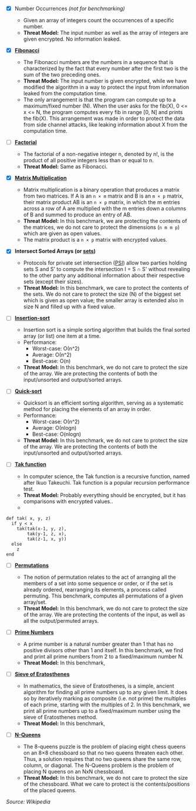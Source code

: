 <!-- 
* Description of the benchmark 1-2 sentences
* Motivation: why it is selected, what is interesting about it? (1 sentence)
* Its threat model: What value(s) are we protecting exactly (e.g., inputs, outputs, input length, iterations, etc)? What we cannot protect (e.g., input size), or don’t care to protect?
* How the algorithm is converted to privacy preserving version (1 sentence) 
-->

- [x] Number Occurrences *(not for benchmarking)*
    * Given an array of integers count the occurrences of a specific number.
    * __Threat Model:__ The input number as well as the array of integers are given encrypted. No information leaked.


- [x] __[Fibonacci](https://en.wikipedia.org/wiki/Fibonacci_number)__
    * The Fibonacci numbers are the numbers in a sequence that is characterized by the fact that every number after the first two is the sum of the two preceding ones.
    * __Threat Model:__ The input number is given encrypted, while we have modified the algorithm in a way to protect the input from information leaked from the computation time.
    * The only arrangement is that the program can compute up to a maximum/fixed number (N). When the user asks for the fib(X), 0 <= x <= N, the program computes every fib in range [0, N] and prints the fib(X). This arrangement was made in order to protect the data from side channel attacks, like leaking information about X from the computation time.


- [ ] __[Factorial](https://en.wikipedia.org/wiki/Factorial)__
    * The factorial of a non-negative integer n, denoted by n!, is the product of all positive integers less than or equal to n.
    * __Threat Model:__ Same as Fibonacci.
    

- [x] __[Matrix Multiplication](https://en.wikipedia.org/wiki/Matrix_multiplication)__
    * Matrix multiplication is a binary operation that produces a matrix from two matrices. If A is an ```n × m``` matrix and B is an ```m × p``` matrix, their matrix product AB is an ```n × p``` matrix, in which the m entries across a row of A are multiplied with the m entries down a columns of B and summed to produce an entry of AB.
    * __Threat Model:__ In this benchmark, we are protecting the contents of the matrices, we do not care to protect the dimensions (```n m m p```) which are given as open values.
    * The matrix product is a ```n × p``` matrix with encrypted values.


- [x] __Intersect Sorted Arrays (or [sets](https://www.cs.virginia.edu/~evans/pubs/ndss2012/psi.pdf))__
    * Protocols for private set intersection ([PSI](https://www.cs.virginia.edu/~evans/pubs/ndss2012/psi.pdf)) allow two parties holding sets S and S' to compute the intersection I = S ∩ S' without revealing to the other party any additional information about their respective sets (except their sizes).
    * __Threat Model:__ In this benchmark, we care to protect the contents of the sets. We do not care to protect the size (N) of the biggest set which is given as open value; the smaller array is extended also in size N and filled up with a fixed value.


- [ ] __[Insertion-sort](https://en.wikipedia.org/wiki/Insertion_sort)__
    * Insertion sort is a simple sorting algorithm that builds the final sorted array (or list) one item at a time. 
    * Performance:
        - Worst-case: О(n^2)
        - Average: О(n^2)
        - Best-case: O(n)
    * __Threat Model:__ In this benchmark, we do not care to protect the size of the array. We are protecting the contents of both the input/unsorted and output/sorted arrays.


- [ ] __[Quick-sort](https://en.wikipedia.org/wiki/Quicksort)__
    * Quicksort is an efficient sorting algorithm, serving as a systematic method for placing the elements of an array in order. 
    * Performance:
        - Worst-case: О(n^2)
        - Average: О(nlogn)
        - Best-case: O(nlogn)
    * __Threat Model:__ In this benchmark, we do not care to protect the size of the array. We are protecting the contents of both the input/unsorted and output/sorted arrays.


- [ ] __[Tak function](https://en.wikipedia.org/wiki/Tak_(function))__
    * In computer science, the Tak function is a recursive function, named after Ikuo Takeuchi. Tak function is a popular recursion performance test.
   * __Threat Model:__ Probably everything should be encrypted, but it has comparisons with encrypted values..
   * 
``` 
def tak( x, y, z)
  if y < x
    tak(tak(x-1, y, z),
        tak(y-1, z, x),
        tak(z-1, x, y))
  else
    z
end
```


- [ ] __[Permutations](https://en.wikipedia.org/wiki/Permutation)__
    * The notion of permutation relates to the act of arranging all the members of a set into some sequence or order, or if the set is already ordered, rearranging its elements, a process called permuting. This benchmark, computes all permutations of a given array/set.
    * __Threat Model:__ In this benchmark, we do not care to protect the size of the array. We are protecting the contents of the input, as well as all the output/permuted arrays.


- [ ] __[Prime Numbers](https://en.wikipedia.org/wiki/Prime_number)__
    * A prime number is a natural number greater than 1 that has no positive divisors other than 1 and itself. In this benchmark, we find and print all prime numbers from 2 to a fixed/maximum number N.
    * __Threat Model:__ In this benchmark, 



- [ ] __[Sieve of Eratosthenes](https://en.wikipedia.org/wiki/Sieve_of_Eratosthenes)__
    * In mathematics, the sieve of Eratosthenes, is a simple, ancient algorithm for finding all prime numbers up to any given limit. It does so by iteratively marking as composite (i.e. not prime) the multiples of each prime, starting with the multiples of 2. In this benchmark, we print all prime numbers up to a fixed/maximum number using the sieve of Eratosthenes method.
    * __Threat Model:__ In this benchmark, 


- [ ] __[N-Queens](https://en.wikipedia.org/wiki/Eight_queens_puzzle)__
    * The 8-queens puzzle is the problem of placing eight chess queens on an 8×8 chessboard so that no two queens threaten each other. Thus, a solution requires that no two queens share the same row, column, or diagonal. The N-Queens problem is the problem of placing N queens on an NxN chessboard.
    * __Threat Model:__ In this benchmark, we do not care to protect the size of the chessboard. What we care to protect is the contents/positions of the placed queens.



*Source: Wikipedia*
